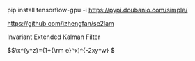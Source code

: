 <script type="text/javascript" src="http://cdn.mathjax.org/mathjax/latest/MathJax.js?
config=default"> </script>
pip install tensorflow-gpu -i https://pypi.doubanio.com/simple/

https://github.com/izhengfan/se2lam

Invariant Extended Kalman Filter

$$\x^{y^z}=(1+{\rm e}^x)^{-2xy^w} $
